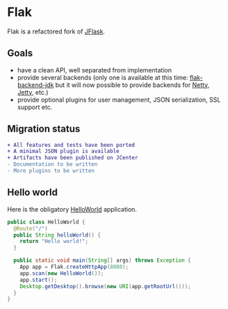 # Flak


Flak is a refactored fork of [JFlask](https://github.com/pcdv/jflask).

## Goals
 * have a clean API, well separated from implementation
 * provide several backends (only one is available at this time: 
 [flak-backend-jdk](https://github.com/pcdv/flak/tree/master/flak-backend-jdk) but it will
 now possible to provide backends for [Netty](https://netty.io/), 
 [Jetty](https://www.eclipse.org/jetty/), etc.)
 * provide optional plugins for user management, JSON serialization, SSL 
 support etc.
 
## Migration status
 ```diff
 + All features and tests have been ported
 + A minimal JSON plugin is available
 + Artifacts have been published on JCenter
 - Documentation to be written
 - More plugins to be written
 ```

## Hello world

Here is the obligatory
 [HelloWorld](https://github.com/pcdv/flak/blob/master/flak-examples/src/main/java/flak/examples/HelloWorld.java) application.

```java
public class HelloWorld {
  @Route("/")
  public String helloWorld() {
    return "Hello world!";
  }

  public static void main(String[] args) throws Exception {
    App app = Flak.createHttpApp(8080);
    app.scan(new HelloWorld());
    app.start();
    Desktop.getDesktop().browse(new URI(app.getRootUrl()));
  }
}
```
